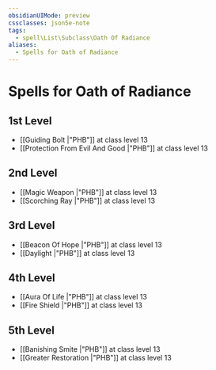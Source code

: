 ```yaml
---
obsidianUIMode: preview
cssclasses: json5e-note
tags:
  - spell\List\Subclass\Oath Of Radiance
aliases:
  - Spells for Oath of Radiance
---
```

# Spells for Oath of Radiance

## 1st Level

- [[Guiding Bolt \|"PHB"]] at class level 13
- [[Protection From Evil And Good \|"PHB"]] at class level 13

## 2nd Level

- [[Magic Weapon \|"PHB"]] at class level 13
- [[Scorching Ray \|"PHB"]] at class level 13

## 3rd Level

- [[Beacon Of Hope \|"PHB"]] at class level 13
- [[Daylight \|"PHB"]] at class level 13

## 4th Level

- [[Aura Of Life \|"PHB"]] at class level 13
- [[Fire Shield \|"PHB"]] at class level 13

## 5th Level

- [[Banishing Smite \|"PHB"]] at class level 13
- [[Greater Restoration \|"PHB"]] at class level 13
